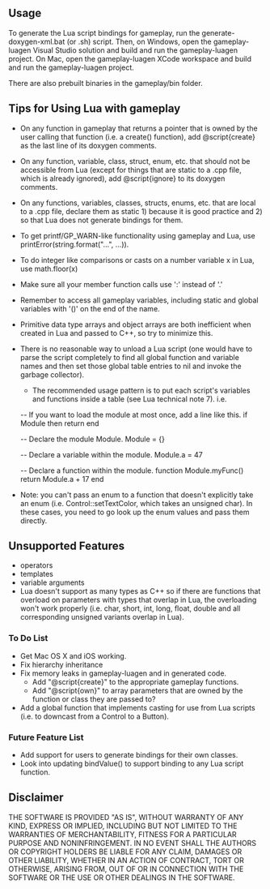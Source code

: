 ## Usage
To generate the Lua script bindings for gameplay, run the generate-doxygen-xml.bat (or .sh) script. Then, on Windows, open the gameplay-luagen Visual Studio solution and build and run the gameplay-luagen project. On Mac, open the gameplay-luagen XCode workspace and build and run the gameplay-luagen project.

There are also prebuilt binaries in the gameplay/bin folder.


## Tips for Using Lua with gameplay
- On any function in gameplay that returns a pointer that is owned by the user calling that function (i.e. a create() function), add @script{create} as the last line of its doxygen comments.
- On any function, variable, class, struct, enum, etc. that should not be accessible from Lua (except for things that are static to a .cpp file, which is already ignored), add @script{ignore} to its doxygen comments.
- On any functions, variables, classes, structs, enums, etc. that are local to a .cpp file, declare them as static 1) because it is good practice and 2) so that Lua does not generate bindings for them.
- To get printf/GP_WARN-like functionality using gameplay and Lua, use printError(string.format("...", ...)).
- To do integer like comparisons or casts on a number variable x in Lua, use math.floor(x)
- Make sure all your member function calls use ':' instead of '.'
- Remember to access all gameplay variables, including static and global variables with '()' on the end of the name.
- Primitive data type arrays and object arrays are both inefficient when created in Lua and passed to C++, so try to minimize this.
- There is no reasonable way to unload a Lua script (one would have to parse the script completely to find all global function and variable names and then set those global table entries to nil and invoke the garbage collector).
    - The recommended usage pattern is to put each script's variables and functions inside a table (see Lua technical note 7). i.e.

    -- If you want to load the module at most once, add a line like this.
    if Module then return end
    
    -- Declare the module Module.
    Module = {}
    
    -- Declare a variable within the module.
    Module.a = 47
    
    -- Declare a function within the module.
    function Module.myFunc()
       return Module.a + 17
    end
- Note: you can't pass an enum to a function that doesn't explicitly take an enum (i.e. Control::setTextColor, which takes an unsigned char). In these cases, you need to go look up the enum values and pass them directly.

## Unsupported Features
- operators
- templates
- variable arguments
- Lua doesn't support as many types as C++ so if there are functions that overload on parameters with types that overlap in Lua, the overloading won't work properly (i.e. char, short, int, long, float, double and all corresponding unsigned variants overlap in Lua).

### To Do List
- Get Mac OS X and iOS working.
- Fix hierarchy inheritance
- Fix memory leaks in gameplay-luagen and in generated code.
    * Add "@script{create}" to the appropriate gameplay functions.
    * Add "@script{own}" to array parameters that are owned by the function or class they are passed to?
- Add a global function that implements casting for use from Lua scripts (i.e. to downcast from a Control to a Button).

### Future Feature List
- Add support for users to generate bindings for their own classes.
- Look into updating bindValue() to support binding to any Lua script function.


## Disclaimer
THE SOFTWARE IS PROVIDED "AS IS", WITHOUT WARRANTY OF ANY KIND, EXPRESS OR IMPLIED, 
INCLUDING BUT NOT LIMITED TO THE WARRANTIES OF MERCHANTABILITY, FITNESS FOR A 
PARTICULAR PURPOSE AND NONINFRINGEMENT. IN NO EVENT SHALL THE AUTHORS OR COPYRIGHT 
HOLDERS BE LIABLE FOR ANY CLAIM, DAMAGES OR OTHER LIABILITY, WHETHER IN AN ACTION OF CONTRACT, 
TORT OR OTHERWISE, ARISING FROM, OUT OF OR IN CONNECTION WITH THE SOFTWARE OR THE USE OR 
OTHER DEALINGS IN THE SOFTWARE.